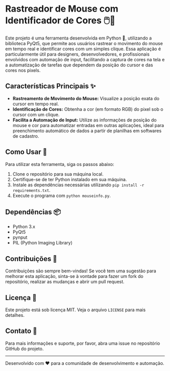 # Rastreador de Mouse com Identificador de Cores 🖱️🎨

Este projeto é uma ferramenta desenvolvida em Python 🐍, utilizando a biblioteca PyQt5, que permite aos usuários rastrear o movimento do mouse em tempo real e identificar cores com um simples clique. Essa aplicação é particularmente útil para designers, desenvolvedores, e profissionais envolvidos com automação de input, facilitando a captura de cores na tela e a automatização de tarefas que dependem da posição do cursor e das cores nos pixels.

## Características Principais ✨

- **Rastreamento de Movimento do Mouse:** Visualize a posição exata do cursor em tempo real.
- **Identificação de Cores:** Obtenha a cor (em formato RGB) do pixel sob o cursor com um clique.
- **Facilita a Automação de Input:** Utilize as informações de posição do mouse e cor para automatizar entradas em outras aplicações, ideal para preenchimento automático de dados a partir de planilhas em softwares de cadastro.

## Como Usar 🚀

Para utilizar esta ferramenta, siga os passos abaixo:

1. Clone o repositório para sua máquina local.
2. Certifique-se de ter Python instalado em sua máquina.
3. Instale as dependências necessárias utilizando `pip install -r requirements.txt`.
4. Execute o programa com `python mouseinfo.py`.

## Dependências 📦

- Python 3.x
- PyQt5
- pynput
- PIL (Python Imaging Library)

## Contribuições 👥

Contribuições são sempre bem-vindas! Se você tem uma sugestão para melhorar esta aplicação, sinta-se à vontade para fazer um fork do repositório, realizar as mudanças e abrir um pull request.

## Licença 📄

Este projeto está sob licença MIT. Veja o arquivo `LICENSE` para mais detalhes.

## Contato 📧

Para mais informações e suporte, por favor, abra uma issue no repositório GitHub do projeto.

---

Desenvolvido com ❤️ para a comunidade de desenvolvimento e automação.

